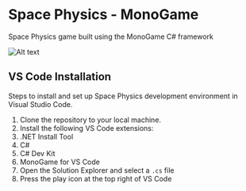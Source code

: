 # Space Physics - MonoGame
Space Physics game built using the MonoGame C# framework

![Alt text](https://imagedelivery.net/ra500NQoeUq2mHNe2TetzA/3f8e3d44-a158-4d3a-ea25-67b8ebf87500/public)

## VS Code Installation

Steps to install and set up Space Physics development environment in Visual Studio Code.

1. Clone the repository to your local machine.
2. Install the following VS Code extensions:
  1. .NET Install Tool
  2. C#
  3. C# Dev Kit
  4. MonoGame for VS Code
3. Open the Solution Explorer and select a `.cs` file
4. Press the play icon at the top right of VS Code
